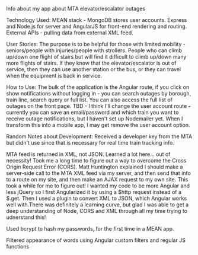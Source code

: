 Info about my app about MTA elevator/escalator outages

Technology Used: MEAN stack - MongoDB stores user accounts. Express and Node.js for server and AngularJS for front-end rendering and routing. External APIs - pulling data from external XML feed.

User Stories: The purpose is to be helpful for those with limited mobility - seniors/people with injuries/people with strollers. People who can climb up/down one flight of stairs but will find it difficult to climb up/down many more flights of stairs. If they know that the elevator/escalator is out of service, then they can use another station or the bus, or they can travel when the equipment is back in service.

How to Use: The bulk of the application is the Angular route, if you click on show notifications without logging in - you can search outages by borough, train line, search query or full list. You can also access the full list of outages on the front page. TBD - I think I'll change the user account route - currently you can save an email/password and which train you want to receive outage notifications, but I haven't set up Nodemailer yet. When I transform this into a mobile app, I may get remove the user account option.

Random Notes about Development:
Received a developer key from the MTA but didn't use since that is necessary for real time train tracking info.

MTA feed is returned in XML, not JSON. Learned a lot here... out of necessity! Took me a long time to figure out a way to overcome the Cross Origin Request Error (CORS). Matt Huntington explained I should make a server-side call to the MTA XML feed via my server, and then send that info to a route on my site, and then make an AJAX request to my own site. This took a while for me to figure out! I wanted my code to be more Angular and less jQuery so I first Angularized it by using a $http request instead of a $.get. Then I used a plugin to convert XML to JSON, which Angular works well with.There was definitely a learning curve, but glad I was able to get a deep understanding of Node, CORS and XML through all my time trying to udnerstand this!

Used bcrypt to hash my passwords, for the first time in a MEAN app.

Filtered appearance of words using Angular custom filters and regular JS functions